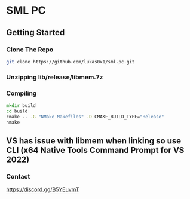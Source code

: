 # SML PC
<!-- GETTING STARTED -->
## Getting Started

### Clone The Repo

```sh
git clone https://github.com/lukas0x1/sml-pc.git
```

### Unzipping lib/release/libmem.7z


### Compiling

```cmd
mkdir build
cd build
cmake .. -G "NMake Makefiles" -D CMAKE_BUILD_TYPE="Release"
nmake
```
## VS has issue with libmem when linking so use CLI (x64 Native Tools Command Prompt for VS 2022)


### Contact
https://discord.gg/B5YEuvmT

